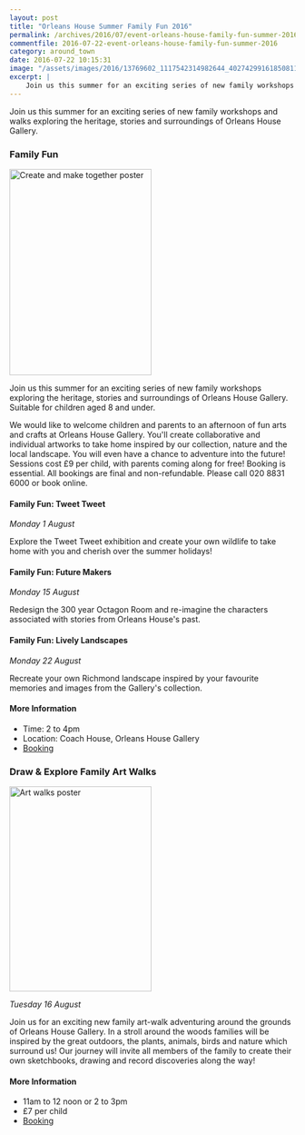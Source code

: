 ```yaml
---
layout: post
title: "Orleans House Summer Family Fun 2016"
permalink: /archives/2016/07/event-orleans-house-family-fun-summer-2016.html
commentfile: 2016-07-22-event-orleans-house-family-fun-summer-2016
category: around_town
date: 2016-07-22 10:15:31
image: "/assets/images/2016/13769602_1117542314982644_4027429916185081174_n_thumb.jpg"
excerpt: |
    Join us this summer for an exciting series of new family workshops and walks exploring the heritage, stories and surroundings of Orleans House Gallery.
---
```


Join us this summer for an exciting series of new family workshops and walks exploring the heritage, stories and surroundings of Orleans House Gallery.

### Family Fun

<a href="/assets/images/2016/13769602_1117542314982644_4027429916185081174_n.jpg" title="See larger version of - Create and make together poster"><img src="/assets/images/2016/13769602_1117542314982644_4027429916185081174_n_thumb.jpg" width="250" height="363" alt="Create and make together poster" class="photo right" /></a>

Join us this summer for an exciting series of new family workshops exploring the heritage, stories and surroundings of Orleans House Gallery. Suitable for children aged 8 and under.

We would like to welcome children and parents to an afternoon of fun arts and crafts at Orleans House Gallery. You'll create collaborative and individual artworks to take home inspired by our collection, nature and the local landscape. You will even have a chance to adventure into the future!
Sessions cost £9 per child, with parents coming along for free! Booking is essential. All bookings are final and non-refundable. Please call 020 8831 6000 or book online.

#### Family Fun: Tweet Tweet

*Monday 1 August*

Explore the Tweet Tweet exhibition and create your own wildlife to take home with you and cherish over the summer holidays!

#### Family Fun: Future Makers

*Monday 15 August*

Redesign the 300 year Octagon Room and re-imagine the characters associated with stories from Orleans House's past.

#### Family Fun: Lively Landscapes

*Monday 22 August*

Recreate your own Richmond landscape inspired by your favourite memories and images from the Gallery's collection.

#### More Information

-   Time: 2 to 4pm
-   Location: Coach House, Orleans House Gallery
-   [Booking](http://www.richmond.gov.uk/home/services/arts/orleans_house_gallery/education_at_orleans_house_gallery/art_clubs_and_holiday_activities/holiday_activities.htm)

### Draw & Explore Family Art Walks

<a href="/assets/images/2016/13754384_1117542224982653_1093654053347733804_n.jpg" title="See larger version of - Art walks poster"><img src="/assets/images/2016/13754384_1117542224982653_1093654053347733804_n_thumb.jpg" width="250" height="361" alt="Art walks poster" class="photo right" /></a>

*Tuesday 16 August*

Join us for an exciting new family art-walk adventuring around the grounds of Orleans House Gallery. In a stroll around the woods families will be inspired by the great outdoors, the plants, animals, birds and nature which surround us!
Our journey will invite all members of the family to create their own sketchbooks, drawing and record discoveries along the way!

#### More Information

-   11am to 12 noon or 2 to 3pm
-   £7 per child
-   [Booking](http://www.richmond.gov.uk/home/services/arts/orleans_house_gallery/education_at_orleans_house_gallery/art_clubs_and_holiday_activities/holiday_activities.htm)
